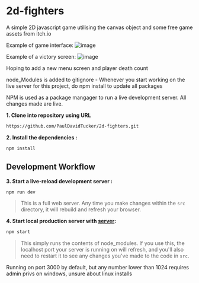 # 2d-fighters
A simple 2D javascript game utilising the canvas object and some free game assets from itch.io

Example of game interface:
![image](https://user-images.githubusercontent.com/94861347/187998064-bc425002-86d0-4a8a-aeff-2877224e277d.png)


Example of a victory screen:
![image](https://user-images.githubusercontent.com/94861347/187998202-f59d33b4-b841-461c-aa64-6002269e0ec7.png)

Hoping to add a new menu screen and player death count

node_Modules is added to gitignore - Whenever you start working on the live server for this project, do npm install to update all packages

NPM is used as a package mangager to run a live development server. All changes made are live.

**1. Clone into repository using URL**

```sh
https://github.com/PaulDavidTucker/2d-fighters.git
```

**2. Install the dependencies :**

```sh
npm install
```

## Development Workflow


**3. Start a live-reload development server :**

```sh
npm run dev
```

> This is a full web server. Any time you make changes within the `src` directory, it will rebuild and refresh your browser.


**4. Start local production server with [server](https://github.com/tapio/live-server):**

```sh
npm start
```

> This simply runs the contents of node_modules. If you use this, the localhost port your server is running on will refresh, and you'll also need to restart it to see any changes you've made to the code in `src`.

Running on port 3000 by default, but any number lower than 1024 requires admin privs on windows, unsure about linux installs

